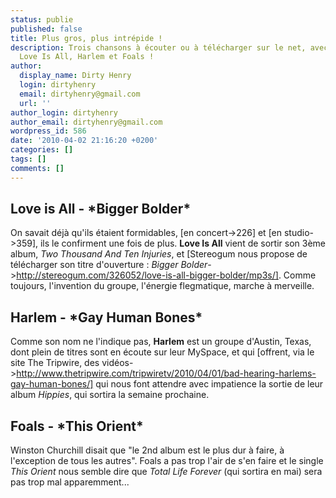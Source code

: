 ```yaml
---
status: publie
published: false
title: Plus gros, plus intrépide !
description: Trois chansons à écouter ou à télécharger sur le net, avec au programme,
  Love Is All, Harlem et Foals !
author:
  display_name: Dirty Henry
  login: dirtyhenry
  email: dirtyhenry@gmail.com
  url: ''
author_login: dirtyhenry
author_email: dirtyhenry@gmail.com
wordpress_id: 586
date: '2010-04-02 21:16:20 +0200'
categories: []
tags: []
comments: []
---
```

<h2>Love is All - *Bigger Bolder*</h2>

On savait déjà qu'ils étaient formidables, [en concert->226] et [en studio->359], ils le confirment une fois de plus. __Love Is All__ vient de sortir son 3ème album, *Two Thousand And Ten Injuries*, et [Stereogum nous propose de télécharger son titre d'ouverture : *Bigger Bolder*->http://stereogum.com/326052/love-is-all-bigger-bolder/mp3s/]. Comme toujours, l'invention du groupe, l'énergie flegmatique, marche à merveille.

<h2>Harlem - *Gay Human Bones*</h2>

Comme son nom ne l'indique pas, __Harlem__ est un groupe d'Austin, Texas, dont plein de titres sont en écoute sur leur MySpace, et qui [offrent, via le site The Tripwire, des vidéos->http://www.thetripwire.com/tripwiretv/2010/04/01/bad-hearing-harlems-gay-human-bones/] qui nous font attendre avec impatience la sortie de leur album *Hippies*, qui sortira la semaine prochaine.

<h2>Foals - *This Orient*</h2>

Winston Churchill disait que "le 2nd album est le plus dur à faire, à l'exception de tous les autres". Foals a pas trop l'air de s'en faire et le single *This Orient* nous semble dire que *Total Life Forever* (qui sortira en mai) sera pas trop mal apparemment...

<object width="500" height="300"><param name="movie" value="http://www.youtube.com/v/jX7sniIVmtM&hl=fr_FR&fs=1&"></param><param name="allowFullScreen" value="true"></param><param name="allowscriptaccess" value="always"></param><embed src="http://www.youtube.com/v/jX7sniIVmtM&hl=fr_FR&fs=1&" type="application/x-shockwave-flash" allowscriptaccess="always" allowfullscreen="true" width="500" height="300"></embed></object>
